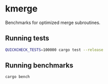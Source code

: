 # kmerge

Benchmarks for optimized merge subroutines.

## Running tests

```sh
QUICKCHECK_TESTS=100000 cargo test --release
```

## Running benchmarks

```sh
cargo bench
```
